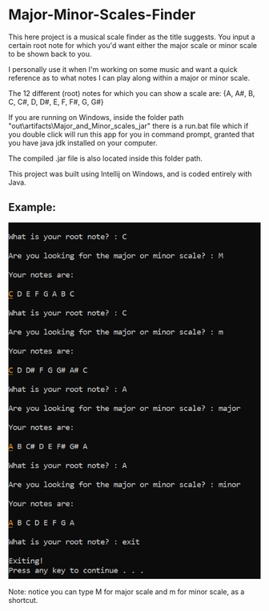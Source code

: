 # Major-Minor-Scales-Finder

This here project is a musical scale finder as the title suggests. You input a certain root note for which you'd want either the major scale or minor scale to be shown back to you.

I personally use it when I'm working on some music and want a quick reference as to what notes I can play along within a major or minor scale.

The 12 different (root) notes for which you can show a scale are: {A, A#, B, C, C#, D, D#, E, F, F#, G, G#}

If you are running on Windows, inside the folder path "out\artifacts\Major_and_Minor_scales_jar" there is a run.bat file which if you double click will run this app for you in command prompt, granted that you have java jdk installed on your computer.

The compiled .jar file is also located inside this folder path.

This project was built using Intellij on Windows, and is coded entirely with Java.

## Example:

![example of this program working](/img/example.png)

Note: notice you can type M for major scale and m for minor scale, as a shortcut.

